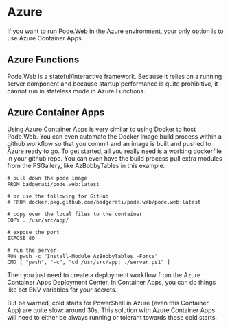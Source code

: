 # Azure

If you want to run Pode.Web in the Azure environment, your only option is to use Azure Container Apps.

## Azure Functions

Pode.Web is a stateful/interactive framework. Because it relies on a running server component and because startup performance is quite prohibitive, it cannot run in stateless mode in Azure Functions.

## Azure Container Apps

Using Azure Container Apps is very similar to using Docker to host Pode.Web. You can even automate the Docker Image build process within a github workflow so that you commit and an image is built and pushed to Azure ready to go. To get started, all you really need is a working dockerfile in your github repo. You can even have the build process pull extra modules from the PSGallery, like AzBobbyTables in this example:

```
# pull down the pode image
FROM badgerati/pode.web:latest

# or use the following for GitHub
# FROM docker.pkg.github.com/badgerati/pode.web/pode.web:latest

# copy over the local files to the container
COPY . /usr/src/app/

# expose the port
EXPOSE 80

# run the server
RUN pwsh -c "Install-Module AzBobbyTables -Force"
CMD [ "pwsh", "-c", "cd /usr/src/app; ./server.ps1" ]
```

Then you just need to create a deployment workflow from the Azure Container Apps Deployment Center. In Container Apps, you can do things like set ENV variables for your secrets.

But be warned, cold starts for PowerShell in Azure (even this Container App) are quite slow: around 30s. This solution with Azure Container Apps will need to either be always running or tolerant towards these cold starts.
